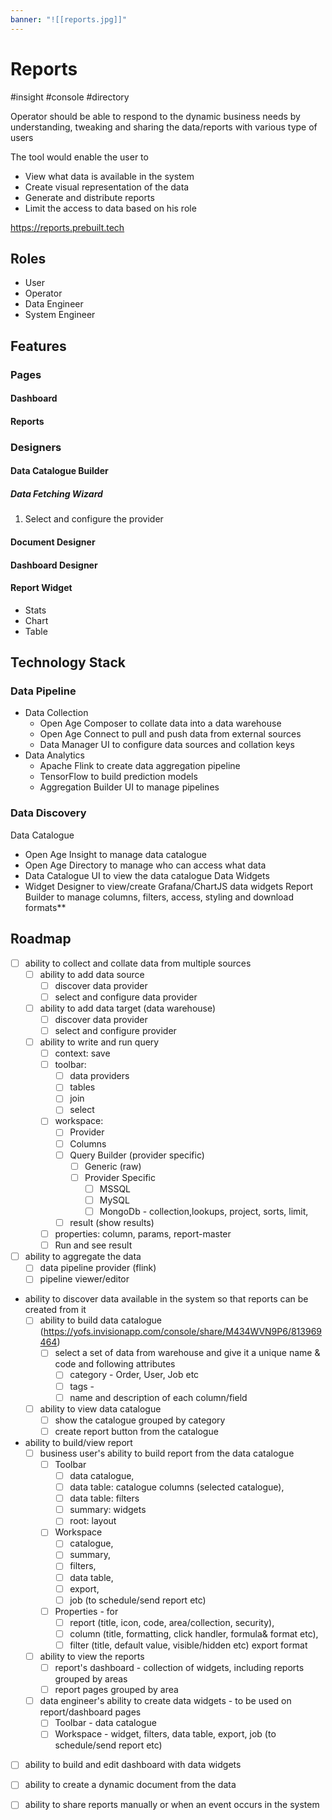 ```yaml
---
banner: "![[reports.jpg]]"
---
```

# Reports
#insight #console #directory 

Operator should be able to respond to the dynamic business needs by understanding, tweaking and sharing the data/reports with various type of users

The tool would enable the user to
-   View what data is available in the system
-   Create visual representation of the data
-   Generate and distribute reports
-   Limit the access to data based on his role

https://reports.prebuilt.tech


## Roles
- User
- Operator
- Data Engineer
- System Engineer

## Features

### Pages
#### Dashboard 
#### Reports

### Designers
#### Data Catalogue Builder 
##### Data Fetching Wizard
1. Select and configure the provider

#### Document Designer
#### Dashboard Designer
#### Report Widget
- Stats
- Chart
- Table

## Technology Stack

### Data Pipeline
- Data Collection
	- Open Age Composer to collate data into a data warehouse
	- Open Age Connect to pull and push data from external sources
	- Data Manager UI to configure data sources and collation keys
- Data Analytics
	- Apache Flink to create data aggregation pipeline
	- TensorFlow to build prediction models
	- Aggregation Builder UI to manage pipelines

### Data Discovery

Data Catalogue
-   Open Age Insight to manage data catalogue
-   Open Age Directory to manage who can access what data
-   Data Catalogue UI to view the data catalogue
Data Widgets
-   Widget Designer to view/create Grafana/ChartJS data widgets
Report Builder to manage columns, filters, access, styling and download formats**

## Roadmap
- [ ] ability to collect and collate data from multiple sources 
	- [ ] ability to add data source
		- [ ] discover data provider
		- [ ] select and configure data provider
	- [ ] ability to add data target (data warehouse)
		- [ ] discover data provider
		- [ ] select and configure provider
	- [ ] ability to write and run query
		- [ ] context: save
		- [ ] toolbar: 
			- [ ] data providers
			- [ ] tables
			- [ ] join
			- [ ] select
		- [ ] workspace: 
			- [ ] Provider
			- [ ] Columns
			- [ ] Query Builder (provider specific)
				- [ ] Generic (raw)
				- [ ] Provider Specific 
					- [ ] MSSQL
					- [ ] MySQL
					- [ ] MongoDb - collection,lookups, project, sorts, limit, 
			- [ ] result (show results)
		- [ ] properties: column, params, report-master
		- [ ] Run and see result
- [ ] ability to aggregate the data 
	- [ ] data pipeline provider (flink)
	- [ ] pipeline viewer/editor
- ability to discover data available in the system so that reports can be created from it
	- [ ] ability to build data catalogue (https://yofs.invisionapp.com/console/share/M434WVN9P6/813969464)
		- [ ] select a set of data from warehouse and give it a unique name & code and following attributes
			- [ ] category  - Order, User, Job etc
			- [ ] tags - 
			- [ ] name and description of each column/field
	- [ ] ability to view data catalogue
		- [ ] show the catalogue grouped by category
		- [ ] create report button from the catalogue
- ability to build/view report
	- [ ] business user's ability to build report from the data catalogue
		- [ ] Toolbar 
			- [ ] data catalogue, 
			- [ ] data table: catalogue columns (selected catalogue),
			- [ ] data table: filters
			- [ ] summary: widgets
			- [ ] root: layout
		- [ ] Workspace 
			- [ ] catalogue,
			- [ ] summary, 
			- [ ] filters, 
			- [ ] data table, 
			- [ ] export, 
			- [ ] job (to schedule/send report etc)
		- [ ] Properties - for 
			- [ ] report (title, icon, code, area/collection, security), 
			- [ ] column (title, formatting, click handler, formula& format etc), 
			- [ ] filter (title, default value, visible/hidden etc) export format
	- [ ] ability to view the reports
		- [ ] report's dashboard - collection of widgets, including reports grouped by areas
		- [ ] report pages grouped by area
	- [ ] data engineer's ability to create data widgets - to be used on report/dashboard pages
		- [ ] Toolbar - data catalogue
		- [ ] Workspace - widget, filters, data table, export, job (to schedule/send report etc)
- [ ] ability to build and edit dashboard with data widgets
- [ ] ability to create a dynamic document from the data
- [ ] ability to share reports manually or when an event occurs in the system

